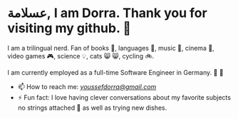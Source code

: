 # عسلامة, I am Dorra. Thank you for visiting my github. 👋

I am a trilingual nerd. Fan of books :blue_book:, languages :scroll:, music :musical_note:, cinema :cinema:, video games :video_game:, science :bulb:, cats 😸 :smile_cat:, cycling 🚲. 


I am currently employed as a full-time Software Engineer in Germany. :tada: :tada:


 - 📫 How to reach me: *youssefdorra@gmail.com*
 - ⚡ Fun fact: I love having clever conversations about my favorite subjects no strings attached :space_invader: as well as trying new dishes.
 
 

